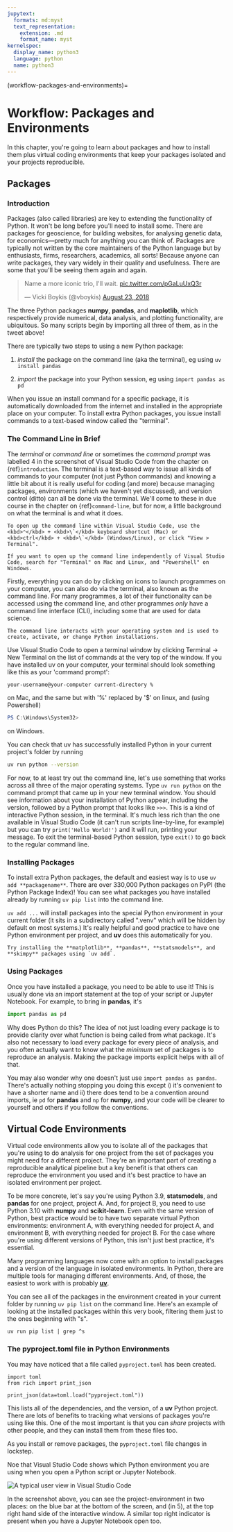 ```yaml
---
jupytext:
  formats: md:myst
  text_representation:
    extension: .md
    format_name: myst
kernelspec:
  display_name: python3
  language: python
  name: python3
---
```

(workflow-packages-and-environments)=
# Workflow: Packages and Environments

In this chapter, you're going to learn about packages and how to install them plus virtual coding environments that keep your packages isolated and your projects reproducible.

## Packages

### Introduction

Packages (also called libraries) are key to extending the functionality of Python. It won't be long before you'll need to install some. There are packages for geoscience, for building websites, for analysing genetic data, for economics—pretty much for anything you can think of. Packages are typically not written by the core maintainers of the Python language but by enthusiasts, firms, researchers, academics, all sorts! Because anyone can write packages, they vary widely in their quality and usefulness. There are some that you'll be seeing them again and again.

<blockquote class="twitter-tweet"><p lang="en" dir="ltr">Name a more iconic trio, I&#39;ll wait. <a href="https://t.co/pGaLuUxQ3r">pic.twitter.com/pGaLuUxQ3r</a></p>&mdash; Vicki Boykis (@vboykis) <a href="https://twitter.com/vboykis/status/1032631145035427840?ref_src=twsrc%5Etfw">August 23, 2018</a></blockquote> <script async src="https://platform.twitter.com/widgets.js" charset="utf-8"></script>

The three Python packages **numpy**, **pandas**, and **maplotlib**, which respectively provide numerical, data analysis, and plotting functionality, are ubiquitous. So many scripts begin by importing all three of them, as in the tweet above!

There are typically two steps to using a new Python package:

1. *install* the package on the command line (aka the terminal), eg using `uv install pandas`

2. *import* the package into your Python session, eg using `import pandas as pd`

When you issue an install command for a specific package, it is automatically downloaded from the internet and installed in the appropriate place on your computer. To install extra Python packages, you issue install commands to a text-based window called the "terminal".

### The Command Line in Brief

The *terminal* or *command line* or sometimes the *command prompt* was labelled 4 in the screenshot of Visual Studio Code from the chapter on {ref}`introduction`. The terminal is a text-based way to issue all kinds of commands to your computer (not just Python commands) and knowing a little bit about it is really useful for coding (and more) because managing packages, environments (which we haven't yet discussed), and version control (ditto) can all be done via the terminal. We'll come to these in due course in the chapter on {ref}`command-line`, but for now, a little background on what the terminal is and what it does.

```{note}
To open up the command line within Visual Studio Code, use the <kbd>⌃</kbd> + <kbd>\`</kbd> keyboard shortcut (Mac) or <kbd>ctrl</kbd> + <kbd>\`</kbd> (Windows/Linux), or click "View > Terminal".

If you want to open up the command line independently of Visual Studio Code, search for "Terminal" on Mac and Linux, and "Powershell" on Windows.
```

Firstly, everything you can do by clicking on icons to launch programmes on your computer, you can also do via the terminal, also known as the command line. For many programmes, a lot of their functionality can be accessed using the command line, and other programmes *only* have a command line interface (CLI), including some that are used for data science.

```{tip}
The command line interacts with your operating system and is used to create, activate, or change Python installations.
```

Use Visual Studio Code to open a terminal window by clicking Terminal -> New Terminal on the list of commands at the very top of the window. If you have installed uv on your computer, your terminal should look something like this as your 'command prompt':

```bash
your-username@your-computer current-directory %
```

on Mac, and the same but with '%' replaced by '$' on linux, and (using Powershell)

```powershell
PS C:\Windows\System32>
```

on Windows.

You can check that uv has successfully installed Python in your current project's folder by running

```bash
uv run python --version
```

For now, to at least try out the command line, let's use something that works across all three of the major operating systems. Type `uv run python` on the command prompt that came up in your new terminal window. You should see information about your installation of Python appear, including the version, followed by a Python prompt that looks like `>>>`. This is a kind of interactive Python session, in the terminal. It's much less rich than the one available in Visual Studio Code (it can't run scripts line-by-line, for example) but you can try `print('Hello World!')` and it will run, printing your message. To exit the terminal-based Python session, type `exit()` to go back to the regular command line.

### Installing Packages

To install extra Python packages, the default and easiest way is to use `uv add **packagename**`. There are over 330,000 Python packages on PyPI (the Python Package Index)! You can see what packages you have installed already by running `uv pip list` into the command line.

`uv add ...` will install packages into the special Python environment in your current folder (it sits in a subdirectory called ".venv" which will be hidden by default on most systems.) It's really helpful and good practice to have one Python environment per project, and **uv** does this automatically for you.

```{admonition} Exercise
Try installing the **matplotlib**, **pandas**, **statsmodels**, and **skimpy** packages using `uv add`.
```

### Using Packages

Once you have installed a package, you need to be able to use it! This is usually done via an import statement at the top of your script or Jupyter Notebook. For example, to bring in **pandas**, it's

```python
import pandas as pd
```

Why does Python do this? The idea of not just loading every package is to provide clarity over what function is being called from what package. It's also not necessary to load every package for every piece of analysis, and you often actually want to know what the *minimum* set of packages is to reproduce an analysis. Making the package imports explicit helps with all of that.

You may also wonder why one doesn't just use `import pandas as pandas`. There's actually nothing stopping you doing this except i) it's convenient to have a shorter name and ii) there does tend to be a convention around imports, ie `pd` for **pandas** and `np` for **numpy**, and your code will be clearer to yourself and others if you follow the conventions.

## Virtual Code Environments

Virtual code environments allow you to isolate all of the packages that you're using to do analysis for one project from the set of packages you might need for a different project. They're an important part of creating a reproducible analytical pipeline but a key benefit is that others can reproduce the environment you used and it's best practice to have an isolated environment per project.

To be more concrete, let's say you're using Python 3.9, **statsmodels**, and **pandas** for one project, project A. And, for project B, you need to use Python 3.10 with **numpy** and **scikit-learn**. Even with the same version of Python, best practice would be to have two separate virtual Python environments: environment A, with everything needed for project A, and environment B, with everything needed for project B. For the case where you're using different versions of Python, this isn't just best practice, it's essential.

Many programming languages now come with an option to install packages and a version of the language in isolated environments. In Python, there are multiple tools for managing different environments. And, of those, the easiest to work with is probably [**uv**](https://docs.astral.sh/uv/).

You can see all of the packages in the environment created in your current folder by running `uv pip list` on the command line. Here's an example of looking at the installed packages within this very book, filtering them just to the ones beginning with "s".

```{code-cell} bash
uv run pip list | grep ^s
```

### The pyproject.toml file in Python Environments

You may have noticed that a file called `pyproject.toml` has been created.

```{code-cell} ipython
import toml
from rich import print_json

print_json(data=toml.load("pyproject.toml"))
```

This lists all of the dependencies, and the version, of a **uv** Python project. There are lots of benefits to tracking what versions of packages you're using like this. One of the most important is that you can *share* projects with other people, and they can install them from these files too.

As you install or remove packages, the `pyproject.toml` file changes in lockstep.

Noe that Visual Studio Code shows which Python environment you are using when you open a Python script or Jupyter Notebook.

![A typical user view in Visual Studio Code](https://github.com/aeturrell/coding-for-economists/blob/main/img/vscode_layout.png?raw=true)

In the screenshot above, you can see the project-environment in two places: on the blue bar at the bottom of the screen, and (in 5), at the top right hand side of the interactive window. A similar top right indicator is present when you have a Jupyter Notebook open too.
